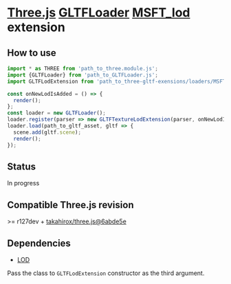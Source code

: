 # [Three.js](https://threejs.org) [GLTFLoader](https://threejs.org/docs/#examples/en/loaders/GLTFLoader) [MSFT_lod](https://github.com/KhronosGroup/glTF/tree/master/extensions/2.0/Vendor/MSFT_lod) extension

## How to use

```javascript
import * as THREE from 'path_to_three.module.js';
import {GLTFLoader} from 'path_to_GLTFLoader.js';
import GLTFLodExtension from 'path_to_three-gltf-exensions/loaders/MSFT_lod/MSFT_lod.js';

const onNewLodIsAdded = () => {
  render();
};
const loader = new GLTFLoader();
loader.register(parser => new GLTFTextureLodExtension(parser, onNewLodIsAdded, THREE));
loader.load(path_to_gltf_asset, gltf => {
  scene.add(gltf.scene);
  render();
});
```

## Status

In progress

## Compatible Three.js revision

&gt;= r127dev + [takahirox/three.js@6abde5e](https://github.com/takahirox/three.js/commit/6abde5e86f042b146cdbbfca61d49c041c2c29a2)

## Dependencies

- [LOD](https://threejs.org/docs/#api/en/objects/LOD)

Pass the class to `GLTFLodExtension` constructor as the third argument.
